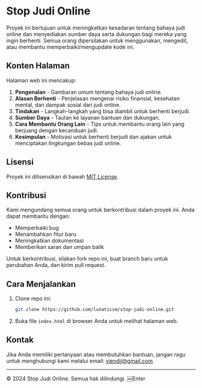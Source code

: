 # Stop Judi Online

Proyek ini bertujuan untuk meningkatkan kesadaran tentang bahaya judi online dan menyediakan sumber daya serta dukungan bagi mereka yang ingin berhenti. Semua orang dipersilakan untuk menggunakan, mengedit, atau membantu memperbaiki/mengupdate kode ini.

## Konten Halaman

Halaman web ini mencakup:

1. **Pengenalan** - Gambaran umum tentang bahaya judi online.
2. **Alasan Berhenti** - Penjelasan mengenai risiko finansial, kesehatan mental, dan dampak sosial dari judi online.
3. **Tindakan** - Langkah-langkah yang bisa diambil untuk berhenti berjudi.
4. **Sumber Daya** - Tautan ke layanan bantuan dan dukungan.
5. **Cara Membantu Orang Lain** - Tips untuk membantu orang lain yang berjuang dengan kecanduan judi.
6. **Kesimpulan** - Motivasi untuk berhenti berjudi dan ajakan untuk menciptakan lingkungan bebas judi online.

## Lisensi

Proyek ini dilisensikan di bawah [MIT License](https://opensource.org/licenses/MIT).

## Kontribusi

Kami mengundang semua orang untuk berkontribusi dalam proyek ini. Anda dapat membantu dengan:

- Memperbaiki bug
- Menambahkan fitur baru
- Meningkatkan dokumentasi
- Memberikan saran dan umpan balik

Untuk berkontribusi, silakan fork repo ini, buat branch baru untuk perubahan Anda, dan kirim pull request.

## Cara Menjalankan

1. Clone repo ini:
    ```bash
    git clone https://github.com/lunaticsm/stop-judi-online.git
    ```
2. Buka file `index.html` di browser Anda untuk melihat halaman web.

## Kontak

Jika Anda memiliki pertanyaan atau membutuhkan bantuan, jangan ragu untuk menghubungi kami melalui email: [viendii@gmail.com](mailto:viendii@gmail.com).

---

&copy; 2024 Stop Judi Online. Semua hak dilindungi.
￼Enter
